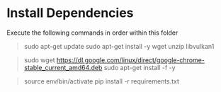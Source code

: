 # Install Dependencies

Execute the following commands in order within this folder

>sudo apt-get update
>sudo apt-get install -y wget unzip libvulkan1

>sudo wget https://dl.google.com/linux/direct/google-chrome-stable_current_amd64.deb
>sudo apt-get install -f -y

>source env/bin/activate
>pip install -r requirements.txt
